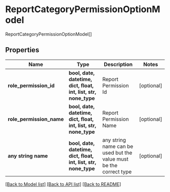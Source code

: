 # ReportCategoryPermissionOptionModel

ReportCategoryPermissionOptionModel[]

## Properties
Name | Type | Description | Notes
------------ | ------------- | ------------- | -------------
**role_permission_id** | **bool, date, datetime, dict, float, int, list, str, none_type** | Report Permission Id | [optional] 
**role_permission_name** | **bool, date, datetime, dict, float, int, list, str, none_type** | Report Permission Name | [optional] 
**any string name** | **bool, date, datetime, dict, float, int, list, str, none_type** | any string name can be used but the value must be the correct type | [optional]

[[Back to Model list]](../README.md#documentation-for-models) [[Back to API list]](../README.md#documentation-for-api-endpoints) [[Back to README]](../README.md)


